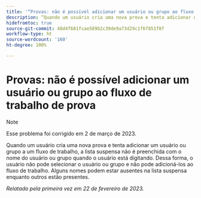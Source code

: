```yaml
---
title: '“Provas: não é possível adicionar um usuário ou grupo ao fluxo de trabalho de prova”'
description: “Quando um usuário cria uma nova prova e tenta adicionar um usuário ou grupo a um fluxo de trabalho, a lista suspensa não é preenchida com o nome do usuário ou grupo quando o usuário está digitando. Dessa forma, o usuário não pode selecionar o usuário ou grupo e não pode adicioná-los ao fluxo de trabalho. Alguns nomes podem estar ausentes na lista suspensa enquanto outros estão presentes.”
hidefromtoc: true
source-git-commit: 48d4f681fcae589b2c39de9a73d29c1f6f851f8f
workflow-type: ht
source-wordcount: '160'
ht-degree: 100%

---
```



# Provas: não é possível adicionar um usuário ou grupo ao fluxo de trabalho de prova

>[!NOTE]
>
>Esse problema foi corrigido em 2 de março de 2023.

Quando um usuário cria uma nova prova e tenta adicionar um usuário ou grupo a um fluxo de trabalho, a lista suspensa não é preenchida com o nome do usuário ou grupo quando o usuário está digitando. Dessa forma, o usuário não pode selecionar o usuário ou grupo e não pode adicioná-los ao fluxo de trabalho. Alguns nomes podem estar ausentes na lista suspensa enquanto outros estão presentes.

_Relatado pela primeira vez em 22 de fevereiro de 2023._

